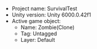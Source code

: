 <!-- UNITY CODE ASSIST INSTRUCTIONS START -->
- Project name: SurvivalTest
- Unity version: Unity 6000.0.42f1
- Active game object:
  - Name: Zombie(Clone)
  - Tag: Untagged
  - Layer: Default
<!-- UNITY CODE ASSIST INSTRUCTIONS END -->